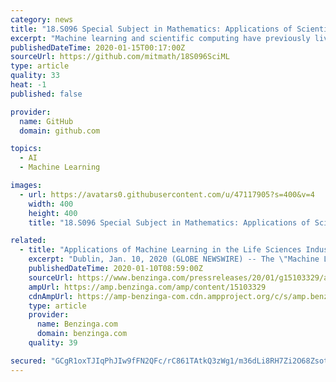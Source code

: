 ```yaml
---
category: news
title: "18.S096 Special Subject in Mathematics: Applications of Scientific Machine Learning"
excerpt: "Machine learning and scientific computing have previously lived in separate worlds, with one focusing on training neural networks for applications like image processing and the other solving partial differential equations defined in climate models. However, a recently emerging discipline, called scientific machine learning or physics-informed ..."
publishedDateTime: 2020-01-15T00:17:00Z
sourceUrl: https://github.com/mitmath/18S096SciML
type: article
quality: 33
heat: -1
published: false

provider:
  name: GitHub
  domain: github.com

topics:
  - AI
  - Machine Learning

images:
  - url: https://avatars0.githubusercontent.com/u/47117905?s=400&v=4
    width: 400
    height: 400
    title: "18.S096 Special Subject in Mathematics: Applications of Scientific Machine Learning"

related:
  - title: "Applications of Machine Learning in the Life Sciences Industry"
    excerpt: "Dublin, Jan. 10, 2020 (GLOBE NEWSWIRE) -- The \"Machine Learning in the Life Sciences\" report has been added to ResearchAndMarkets.com's offering. Artificial intelligence (AI) is a term used to identify a scientific field that covers the creation of machines (e."
    publishedDateTime: 2020-01-10T08:59:00Z
    sourceUrl: https://www.benzinga.com/pressreleases/20/01/g15103329/applications-of-machine-learning-in-the-life-sciences-industry
    ampUrl: https://amp.benzinga.com/amp/content/15103329
    cdnAmpUrl: https://amp-benzinga-com.cdn.ampproject.org/c/s/amp.benzinga.com/amp/content/15103329
    type: article
    provider:
      name: Benzinga.com
      domain: benzinga.com
    quality: 39

secured: "GCgR1oxTJIqPhJIw9fFN2QFc/rC861TAtkQ3zWg1/m36dLi8RH7Zi2O68Zsotl6+ByaS7hKhHAkPrwJXKx96UK4uRTjGjZ+lWGiTQlLBsz+ZkZX9aKDO8YsHK7YBc3Uve8BtDwRaWtbizWCQoqU32VrKj8hv8eXfFMiUWX+Q2cS6uRgtHMs4K8qrz6z1PmknUj2FBpcLudsYesPVeOysjJPwY0hDE5Ed4xHniVZAWgqhhQMRLbDFjNHvBMLKYPkdaI4O9puSjKEnAyWQw9J5KdPAk0BxtBoaTlIaoiJRwGwbYvFh60d9AF8N7oR4A2vmoREtAcV2rDOoiUMVftrDojHLwttMEWZaTsQPG+5/SWN2S0mO7i6TB0Nhd/7nAL3/H0hnCpINGCZCdMlIgEqN8biAz8gnQls4tLhY+MU1a2a+M1g/a4Ztu1/3KA0asachfiU4l85xTuNnIl/u+i0eTQ==;3DeFNi++sie5OQy6zw+bcw=="
---
```


